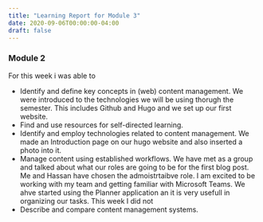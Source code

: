 ```yaml
---
title: "Learning Report for Module 3"
date: 2020-09-06T00:00:00-04:00
draft: false
---
```



### Module 2
For this week i was able to
* Identify and define key concepts in (web) content management. We were introduced to the technologies we will be using thorugh the semester. This includes Github and Hugo and we set up our first website.
* Find and use resources for self-directed learning.
* Identify and employ technologies related to content management. We made an Introduction page on our hugo website and also inserted a photo into it.
* Manage content using established workflows. We have met as a group and talked about what our roles are going to be for the first blog post. Me and Hassan have chosen the admoistrtaibve role. I am excited to be working with my team and getting familiar with Microsoft Teams. We ahve started using the Planner application an it is very usefull in organizing
our tasks.
This week I did not
* Describe and compare content management systems.
